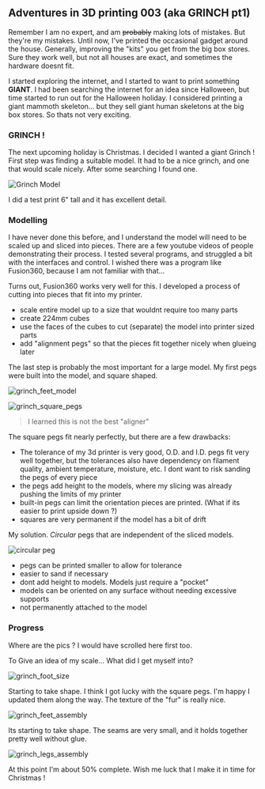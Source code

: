 ## Adventures in 3D printing 003 (aka GRINCH pt1)

Remember I am no expert, and am ~~probably~~ making lots of mistakes. But they're my mistakes. Until now, I've printed the occasional gadget around the house. Generally, improving the "kits" you get from the big box stores. Sure they work well, but not all houses are exact, and sometimes the hardware doesnt fit. 

I started exploring the internet, and I started to want to print something **GIANT**. I had been searching the internet for an idea since Halloween, but time started to run out for the Halloween holiday. I considered printing a giant mammoth skeleton... but they sell giant human skeletons at the big box stores. So thats not very exciting. 

### GRINCH ! 

The next upcoming holiday is Christmas. I decided I wanted a giant Grinch ! First step was finding a suitable model. It had to be a nice grinch, and one that would scale nicely. After some searching I found one. 

![Grinch Model](pics/grinch_model.png)

I did a test print 6" tall and it has excellent detail. 

### Modelling

I have never done this before, and I understand the model will need to be scaled up and sliced into pieces. There are a few youtube videos of people demonstrating their process. I tested several programs, and struggled a bit with the interfaces and control. I wished there was a program like Fusion360, because I am not familiar with that...

Turns out, Fusion360 works very well for this. I developed a process of cutting into pieces that fit into my printer.

* scale entire model up to a size that wouldnt require too many parts
* create 224mm cubes
* use the faces of the cubes to cut (separate) the model into printer sized parts
* add "alignment pegs" so that the pieces fit together nicely when glueing later

The last step is probably the most important for a large model. My first pegs were built into the model, and square shaped.

![grinch_feet_model](pics/grinch_feet_model.png)

![grinch_square_pegs](pics/square_peg_up_close.png)

> I learned this is not the best "aligner"

The square pegs fit nearly perfectly, but there are a few drawbacks:

* The tolerance of my 3d printer is very good, O.D. and I.D. pegs fit very well together, but the tolerances also have dependency on filament quality, ambient temperature, moisture, etc. I dont want to risk sanding the pegs of every piece
* the pegs add height to the models, where my slicing was already pushing the limits of my printer
* built-in pegs can limit the orientation pieces are printed. (What if its easier to print upside down ?)
* squares are very permanent if the model has a bit of drift

My solution. *Circular* pegs that are independent of the sliced models. 

![circular peg](pics/circular_pegs.png)

* pegs can be printed smaller to allow for tolerance
* easier to sand if necessary
* dont add height to models. Models just require a "pocket"
* models can be oriented on any surface without needing excessive supports
* not permanently attached to the model

### Progress

Where are the pics ? I would have scrolled here first too. 

To Give an idea of my scale... What did I get myself into?

![grinch_foot_size](pics/grinch_foot_square_peg.png)

Starting to take shape. I think I got lucky with the square pegs. I'm happy I updated them along the way. The texture of the "fur" is really nice.

![grinch_feet_assembly](pics/grinch_feet_assembly.png)

Its starting to take shape. The seams are very small, and it holds together pretty well without glue. 

![grinch_legs_assembly](pics/grinch_legs_assembly.png)

At this point I'm about 50% complete. Wish me luck that I make it in time for Christmas ! 




